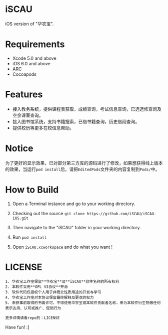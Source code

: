 # iSCAU

iOS version of "华农宝".

# Requirements

* Xcode 5.0 and above
* iOS 6.0 and above
* ARC
* Cocoapods

# Features

* 接入教务系统，提供课程表获取，成绩查询，考试信息查询，已选选修查询及空余课室查询。
* 接入图书馆系统，支持书籍搜索，已借书籍查询，历史借阅查询。
* 提供校历等更多在校信息帮助。

# Notice

为了更好的显示效果，已对部分第三方库的源码进行了修改，如果想获得线上版本的效果，当运行```pod install```后，请把```EditedPods```文件夹的内容复制到```Pods/```中。

# How to Build

1. Open a Terminal instance and go to your working directory.

2. Checking out the source ```git clone https://github.com/iSCAU/iSCAU-iOS.git```
3. Then navigate to the "iSCAU" folder in your working directory.
4. Run ```pod install```
5. Open ```iSCAU.xcworkspace``` and do what you want !

# LICENSE

```
1. 华农宝工作室保留**华农宝**及**iSCAU**软件名称的所有权利
2. 本软件采用**GPL V3协议**开源
3. 软件代码仅授权个人用于非商业性质用途的开发与学习
4. 华农宝工作室对本协议保留最终解释及更改的权力
5. 未获事前取得的书面许可，不得使用华农宝或本软件贡献者名称，来为本软件衍生物做任何表示支持、认可或推广、促销行为

更多详情请看repo的：LICENSE
```

Have fun! :]
